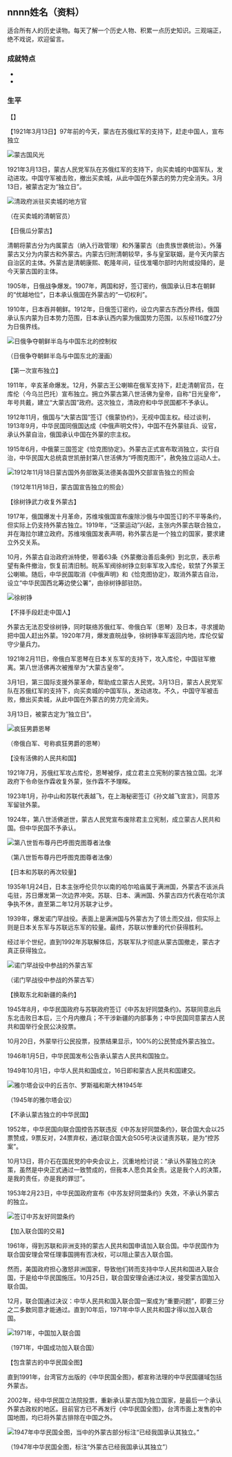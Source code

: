 ## nnnn姓名（资料）

适合所有人的历史读物。每天了解一个历史人物、积累一点历史知识。三观端正，绝不戏说，欢迎留言。  

### 成就特点

- ​
- ​


### 生平

【】

【1921年3月13日】97年前的今天，蒙古在苏俄红军的支持下，赶走中国人，宣布独立

![蒙古国风光](蒙古国风光.jpg)

1921年3月13日，蒙古人民党军队在苏俄红军的支持下，向买卖城的中国军队，发动进攻。中国守军被击败，撤出买卖城，从此中国在外蒙古的势力完全消失。3月13日，被蒙古定为“独立日”。

![清政府派驻买卖城的地方官](清政府派驻买卖城的地方官.jpg)

（在买卖城的清朝官员）

【日俄瓜分蒙古】

清朝将蒙古分为内属蒙古（纳入行政管理）和外藩蒙古（由贵族世袭统治）。外藩蒙古又分为内蒙古和外蒙古。内蒙古归附清朝较早，多与皇室联姻，是今天内蒙古自治区的主体。外蒙古是清朝康熙、乾隆年间，征伐准噶尔部时内附或投降的，是今天蒙古国的主体。

1905年，日俄战争爆发。1907年，两国和好，签订密约，俄国承认日本在朝鲜的“优越地位”，日本承认俄国在外蒙古的“一切权利”。

1910年，日本吞并朝鲜。1912年，日俄签订密约，设立内蒙古东西分界线，俄国承认东内蒙为日本势力范围，日本承认西内蒙为俄国势力范围，以东经116度27分为日俄界线。

![日俄争夺朝鲜半岛与中国东北的控制权](日俄争夺朝鲜半岛与中国东北的控制权.jpg)

（日俄争夺朝鲜半岛与中国东北的漫画）

【第一次宣布独立】

1911年，辛亥革命爆发。12月，外蒙古王公喇嘛在俄军支持下，赶走清朝官员，在库伦（今乌兰巴托）宣布独立。拥立外蒙古第八世活佛为皇帝，自称“日光皇帝”，年号共戴，建立“大蒙古国”政府。这次独立，清政府和中华民国都不予承认。

1912年11月，俄国与“大蒙古国”签订《俄蒙协约》，无视中国主权。经过谈判，1913年9月，中华民国同俄国达成《中俄声明文件》，中国不在外蒙驻兵、设官，承认外蒙自治，俄国承认中国在外蒙的宗主权。

1915年6月，中俄蒙三国签定《恰克图协定》。外蒙古正式宣布取消独立，实行自治，中华民国大总统袁世凯册封第八世活佛为“呼图克图汗”，赦免独立运动人士。

![1912年11月18日蒙古国外务部致英法德美各国外交部宣告独立的照会](1912年11月18日蒙古国外务部致英法德美各国外交部宣告独立的照会.png)

（1912年11月18日，蒙古国宣告独立的照会）

【徐树铮武力收复外蒙古】

1917年，俄国爆发十月革命，苏维埃俄国宣布废除沙俄与中国签订的不平等条约，但实际上仍支持外蒙古独立。1919年，“泛蒙运动”兴起，主张内外蒙古联合独立，并在海拉尔建立政府。苏维埃俄国发表声明，称外蒙古是一个独立的国家，要求建立外交关系。

10月，外蒙古自治政府派特使，带着63条《外蒙撤治善后条例》到北京，表示希望有条件撤治，恢复前清旧制。皖系军阀徐树铮立刻率军攻入库伦，软禁了外蒙王公喇嘛。随后，中华民国取消《中俄声明》和《恰克图协定》，取消外蒙古自治，设立“中华民国西北筹边使公署”，由徐树铮部驻防。

![徐树铮](徐树铮.jpg)

【不择手段赶走中国人】

外蒙古无法忍受徐树铮，同时联络苏俄红军、帝俄白军（恩琴）及日本，寻求援助把中国人赶出外蒙。1920年7月，爆发直皖战争，徐树铮率军返回内地，库伦仅留守少量兵力。

1921年2月11日，帝俄白军恩琴在日本关东军的支持下，攻入库伦，中国驻军撤离。第八世活佛再次被推举为“大蒙古皇帝”。

3月1日，第三国际支援外蒙革命，帮助成立蒙古人民党。3月13日，蒙古人民党军队在苏俄红军的支持下，向买卖城的中国军队，发动进攻。不久，中国守军被击败，撤出买卖城，从此中国在外蒙古的势力完全消失。

3月13日，被蒙古定为“独立日”。

![疯狂男爵恩琴](疯狂男爵恩琴.jpg)

（帝俄白军、号称疯狂男爵的恩琴）

【没有活佛的人民共和国】

1921年7月，苏俄红军攻占库伦，恩琴被俘，成立君主立宪制的蒙古独立国。北洋政府下令命张作霖收复外蒙，张作霖不予理睬。

1923年1月，孙中山和苏联代表越飞，在上海秘密签订《孙文越飞宣言》，同意苏军留驻外蒙。

1924年，第八世活佛逝世，蒙古人民党宣布废除君主立宪制，成立蒙古人民共和国。但中华民国不予承认。

![第八世哲布尊丹巴呼图克图尊者法像](第八世哲布尊丹巴呼图克图尊者法像.jpg)

（第八世哲布尊丹巴呼图克图尊者法像）

【日本和苏联的再次较量】

1935年1月24日，日本主张呼伦贝尔以南的哈尔哈庙属于满洲国，外蒙古不该派兵屯驻，苏日爆发第一次边界冲突。苏联、日本、满洲国、外蒙古四方代表在哈尔滨争执不休，直至第二年12月苏联才让步。

1939年，爆发诺门罕战役。表面上是满洲国与外蒙古为了领土而交战，但实际上则是日本关东军与苏联远东军的较量。最终，苏联以惨重的代价获得胜利。

经过半个世纪，直到1992年苏联解体后，苏联军队才彻底从蒙古国撤走，蒙古才真正获得独立。

![诺门罕战役中参战的外蒙古军](诺门罕战役中参战的外蒙古军.jpg)

（诺门罕战役中参战的外蒙古军）

【换取东北和新疆的条约】

1945年8月，中华民国政府与苏联政府签订《中苏友好同盟条约》。苏联同意出兵东北击败日本后，三个月内撤兵；不干涉新疆的内部事务；中华民国同意蒙古人民共和国举行全民公决投票。

10月20日，外蒙举行公民投票，投票结果显示，100%的公民赞成外蒙古独立。

1946年1月5日，中华民国发布公告承认蒙古人民共和国独立。

1949年10月1日，中华人民共和国成立，16日即和蒙古人民共和国建交。

![雅尔塔会议中的丘吉尔、罗斯福和斯大林1945年](雅尔塔会议中的丘吉尔、罗斯福和斯大林1945年.jpg)

（1945年的雅尔塔会议）

【不承认蒙古独立的中华民国】

1952年，中华民国向联合国控告苏联违反《中苏友好同盟条约》，联合国大会以25票赞成，9票反对，24票弃权，通过联合国大会505号决议谴责苏联，是为“控苏案”。

10月13日，蒋介石在国民党的中央会议上，沉重地检讨说：“承认外蒙独立的决策，虽然是中央正式通过一致赞成的，但我本人愿负其全责。这是我个人的决策，是我的责任，亦是我的罪愆”。

1953年2月23日，中华民国政府宣布《中苏友好同盟条约》失效，不承认外蒙古的独立。

![签订中苏友好同盟条约](签订中苏友好同盟条约.jpg)

【加入联合国的交易】

1961年，得到苏联和非洲支持的蒙古人民共和国申请加入联合国。中华民国作为联合国安理会常任理事国拥有否决权，可以阻止蒙古入联合国。

然而，美国政府担心激怒非洲国家，导致他们转而支持中华人民共和国进入联合国，于是给中华民国施压。10月25日，联合国安理会通过决议，接受蒙古国加入联合国。

12月，联合国通过决议：中华人民共和国入联合国一案成为“重要问题”，即要三分之二多数同意才能通过。直到10年后，1971年中华人民共和国才得以加入联合国。

![1971年，中国加入联合国](1971年，中国加入联合国.jpg)

（1971年，中国成功加入联合国）

【包含蒙古的中华民国全图】

直到1991年，台湾官方出版的《中华民国全图》，都宣称法理的中华民国疆域包括外蒙古。

2002年，经中华民国立法院投票，重新承认蒙古国为独立国家，是最后一个承认外蒙古政权的地区。目前官方已不再发行《中华民国全图》，台湾市面上发售的中国地图，均已将外蒙古排除在中国之外。

![1947年中华民国全图，当中的外蒙古部分标注“已经我国承认其独立。”](1947年中华民国全图，当中的外蒙古部分标注“已经我国承认其独立。”.png)

（1947年中华民国全图，标注“外蒙古已经我国承认其独立”）



